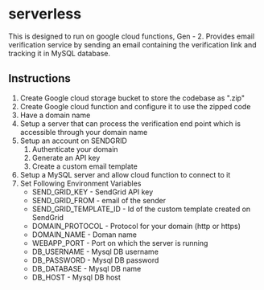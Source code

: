 # serverless
This is designed to run on google cloud functions, Gen - 2. Provides email verification service by sending an email containing the verification link and tracking it in MySQL database.

## Instructions
1. Create Google cloud storage bucket to store the codebase as ".zip"
2. Create Google cloud function and configure it to use the zipped code
3. Have a domain name
4. Setup a server that can process the verification end point which is accessible through your domain name 
5. Setup an account on SENDGRID
   1. Authenticate your domain
   2. Generate an API key
   3. Create a custom email template
6. Setup a MySQL server and allow cloud function to connect to it
7. Set Following Environment Variables
    - SEND_GRID_KEY - SendGrid API key
    - SEND_GRID_FROM - email of the sender
    - SEND_GRID_TEMPLATE_ID - Id of the custom template created on SendGrid 
    - DOMAIN_PROTOCOL - Protocol for your domain (http or https)
    - DOMAIN_NAME - Doman name
    - WEBAPP_PORT - Port on which the server is running
    - DB_USERNAME - Mysql DB username
    - DB_PASSWORD - Mysql DB password
    - DB_DATABASE - Mysql DB name
    - DB_HOST - Mysql DB host